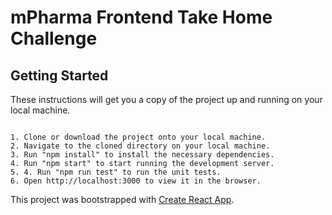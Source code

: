 # mPharma Frontend Take Home Challenge

## Getting Started

These instructions will get you a copy of the project up and running on your local machine.

```

1. Clone or download the project onto your local machine.
2. Navigate to the cloned directory on your local machine.
3. Run "npm install" to install the necessary dependencies.
4. Run "npm start" to start running the development server.
5. 4. Run "npm run test" to run the unit tests.
6. Open http://localhost:3000 to view it in the browser.

```

This project was bootstrapped with [Create React App](https://github.com/facebook/create-react-app).
